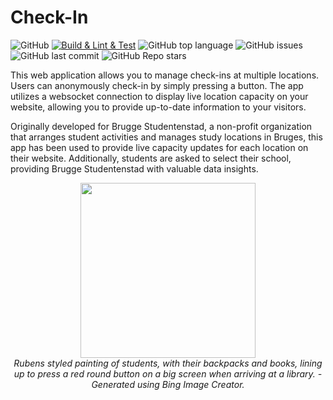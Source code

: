 # Check-In

![GitHub](https://img.shields.io/github/license/XDoubleU/check-in)
[![Build & Lint & Test](https://github.com/XDoubleU/check-in/actions/workflows/main.yml/badge.svg)](https://github.com/XDoubleU/check-in/actions/workflows/main.yml)
![GitHub top language](https://img.shields.io/github/languages/top/XDoubleU/check-in)
![GitHub issues](https://img.shields.io/github/issues/XDoubleU/check-in)
![GitHub last commit](https://img.shields.io/github/last-commit/XDoubleU/check-in)
![GitHub Repo stars](https://img.shields.io/github/stars/XDoubleU/check-in?style=social)



This web application allows you to manage check-ins at multiple locations. Users can anonymously check-in by simply pressing a button. The app utilizes a websocket connection to display live location capacity on your website, allowing you to provide up-to-date information to your visitors.

Originally developed for Brugge Studentenstad, a non-profit organization that arranges student activities and manages study locations in Bruges, this app has been used to provide live capacity updates for each location on their website. Additionally, students are asked to select their school, providing Brugge Studentenstad with valuable data insights.

<p align="center">
   <img src="https://user-images.githubusercontent.com/54279069/232328182-92de6ebb-ce44-44c4-9796-6e6ef62fb7c6.jpg" style="height: 20em" />
   <br/>
   <em>Rubens styled painting of students, with their backpacks and books, lining up to press a red round button on a big screen when arriving at a library. - Generated using Bing Image Creator.</em>
</p>
